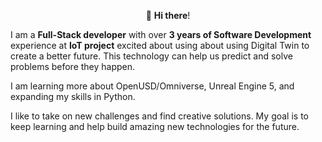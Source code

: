 <p align="center">👋 <b>Hi there</b>!</p>

I am a **Full-Stack developer** with over <b>3 years of Software Development</b> experience at <b>IoT project</b> excited about using about using Digital Twin to create a better future. This technology can help us predict and solve problems before they happen.

I am learning more about OpenUSD/Omniverse, Unreal Engine 5, and expanding my skills in Python.

I like to take on new challenges and find creative solutions. My goal is to keep learning and help build amazing new technologies for the future.

